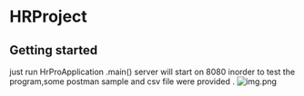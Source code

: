 # HRProject
## Getting started
just run HrProApplication .main()
server will start on 8080
inorder to test the program,some postman sample and csv file were provided .
![img.png](img.png)